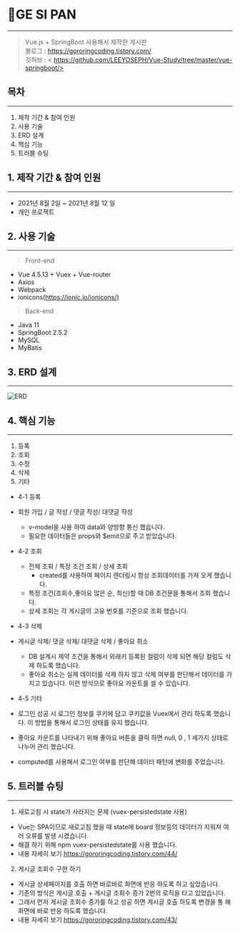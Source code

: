 # 📌GE SI PAN

---

> Vue.js + SpringBoot 사용해서 제작한 게시판  
> 블로그 : <https://gororingcoding.tistory.com/>  
> 깃허브 : < https://github.com/LEEYOSEPH/Vue-Study/tree/master/vue-springboot/>

## 목차

---

1. 제작 기간 & 참여 인원
2. 사용 기술
3. ERD 설계
4. 핵심 기능
5. 트러블 슈팅

## 1. 제작 기간 & 참여 인원

---

- 2021년 8월 2일 ~ 2021년 8월 12 일
- 개인 프로젝트

## 2. 사용 기술

---

> Front-end

- Vue 4.5.13 + Vuex + Vue-router
- Axios
- Webpack
- ionicons(<https://ionic.io/ionicons/>)

> Back-end

- Java 11
- SpringBoot 2.5.2
- MySQL
- MyBatis

## 3. ERD 설계

---

![ERD](https://user-images.githubusercontent.com/68593528/129139395-0dba5eb6-31d3-415d-84f9-7206021ef8bf.png)

## 4. 핵심 기능

---

1. 등록
2. 조회
3. 수정
4. 삭제
5. 기타

- 4-1 등록
- 회원 가입 / 글 작성 / 댓글 작성/ 대댓글 작성
  - v-model을 사용 하여 data와 양방향 통신 했습니다.
  - 필요한 데이터들은 props와 $emit으로 주고 받았습니다.
- 4-2 조회

  - 전체 조회 / 특정 조건 조회 / 상세 조회
    - created를 사용하여 페이지 렌더링시 항상 조회데이터를 가져 오게 했습니다.
  - 특정 조건(조회수,좋아요 많은 순, 최신)할 때 DB 조건문을 통해서 조회 했습니다.
  - 상세 조회는 각 게시글의 고유 번호를 기준으로 조회 했습니다.

- 4-3 삭제
- 게시글 삭제/ 댓글 삭제/ 대댓글 삭제 / 좋아요 취소

  - DB 설계시 제약 조건을 통해서 외래키 등록된 컬럼이 삭제 되면 해당 컬럼도 삭제 하도록 했습니다.
  - 좋아요 취소는 실제 데이터를 삭제 하지 않고 삭제 여부를 판단해서 데이터를 가지고 있습니다. 이런 방식으로 좋아요 카운트를 셀 수 있습니다.

- 4-5 기타
- 로그인 성공 시 로그인 정보를 쿠키에 담고 쿠키값을 Vuex에서 관리 하도록 했습니다. 이 방법을 통해서 로그인 상태를 유지 했습니다.
- 좋아요 카운트를 나타내기 위해 좋아요 버튼을 클릭 하면 null, 0 , 1 세가지 상태로 나누어 관리 했습니다.
- computed를 사용해서 로그인 여부를 판단해 데이터 패턴에 변화를 주었습니다.

## 5. 트러블 슈팅

---

1. 새로고침 시 state가 사라지는 문제 (vuex-persistedstate 사용)

- Vue는 SPA이므로 새로고침 했을 때 state에 board 정보등의 데이터가 지워져 여러 오류를 발생 시켰습니다.
- 해결 하기 위해 npm vuex-persistedstate를 사용 했습니다.
- 내용 자세히 보기
  <https://gororingcoding.tistory.com/44/>

2. 게시글 조회수 구현 하기

- 게시글 상세페이지를 호출 하면 바로바로 화면에 반응 하도록 하고 싶었습니다.
- 기존의 방식은 게시글 호출 + 게시글 조회수 증가 2번의 로직을 타고 있었습니다.
- 그래서 먼저 게시글 조회수 증가를 하고 성공 하면 게시글 호출 하도록 변경을 통 해 화면에 바로 반응 하도록 했습니다.
- 내용 자세히 보기
  <https://gororingcoding.tistory.com/43/>
